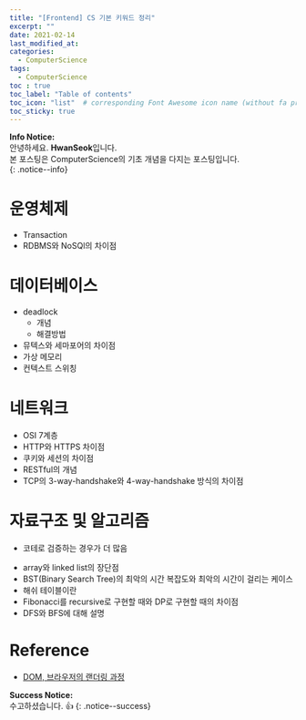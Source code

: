 ```yaml
---
title: "[Frontend] CS 기본 키워드 정리"
excerpt: ""
date: 2021-02-14
last_modified_at: 
categories:
  - ComputerScience
tags:
  - ComputerScience
toc : true
toc_label: "Table of contents"
toc_icon: "list"  # corresponding Font Awesome icon name (without fa prefix)
toc_sticky: true
---
```


**Info Notice:**  
안녕하세요. **HwanSeok**입니다.  
본 포스팅은 ComputerScience의 기초 개념을 다지는 포스팅입니다.  
{: .notice--info}

# 운영체제

- Transaction
- RDBMS와 NoSQl의 차이점

# 데이터베이스
- deadlock
  - 개념
  - 해결방법
- 뮤텍스와 세마포어의 차이점
- 가상 메모리
- 컨텍스트 스위칭

# 네트워크
- OSI 7계층
- HTTP와 HTTPS 차이점
- 쿠키와 세션의 차이점
- RESTful의 개념
- TCP의 3-way-handshake와 4-way-handshake 방식의 차이점

# 자료구조 및 알고리즘

* 코테로 검증하는 경우가 더 많음
- array와 linked list의 장단점
- BST(Binary Search Tree)의 최악의 시간 복잡도와 최악의 시간이 걸리는 케이스
- 해쉬 테이블이란
- Fibonacci를 recursive로 구현할 때와 DP로 구현할 때의 차이점
- DFS와 BFS에 대해 설명

# Reference

- [DOM, 브라우저의 랜더링 과정](https://wit.nts-corp.com/2019/02/14/5522)

**Success Notice:**  
수고하셨습니다. :+1:
{: .notice--success}